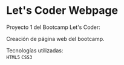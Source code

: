 # Let's Coder Webpage
Proyecto 1 del Bootcamp Let's Coder:

Creación de página web del bootcamp.

Tecnologías utilizadas:<br>
`HTML5`
`CSS3`

